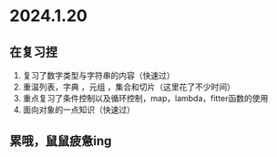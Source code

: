 # 2024.1.20
## 在复习捏
1. 复习了数字类型与字符串的内容（快速过）
2. 重温列表，字典 ，元组 ，集合和切片（这里花了不少时间）
3. 重点复习了条件控制以及循环控制，map，lambda，fitter函数的使用
4. 面向对象的一点知识（快速过）

## 累哦，鼠鼠疲惫ing

